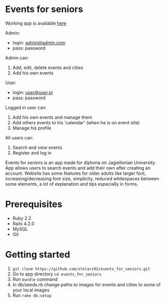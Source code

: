 # Events for seniors

Working app is available [here](http://leszczyna.wzks.uj.edu.pl/12_stolarski/events_for_seniors/)

Admin:
* login: admin@admin.com
* pass: password

Admin can:
1. Add, edit, delete events and cities
2. Add his own events

User:
* login: user@user.pl
* pass: password

Logged in user can:

1. Add his own events and manage them
2. Add others events to his 'calendar' (when he is on event site)
3. Manage his profile

All users can:

1. Search and view events
2. Register and log in

Events for seniors is an app made for diploma on Jagiellonian University.
App allows users to search events and add their own after creating an account.
Website has some features for older adults like larger font, increasing/decreasing font size,
simplicity, reduced whitespaces between some elements, a lot of explanation and tips
especially in forms.

# Prerequisites

* Ruby 2.2
* Rails 4.2.0
* MySQL
* Git

# Getting started

  1. `git clone https://github.com/stolarz92/events_for_seniors.git`
  2. Go to app directory `cd events_for_seniors`
  3. Run `bundle` command
  4. In db/seeds.rb change paths to images for events and cities to some of your local images
  5. Run `rake db:setup`


